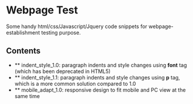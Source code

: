 # Webpage Test
Some handy html/css/Javascript/Jquery code snippets for webpage-establishment testing purpose.
## Contents
- ** indent_style_1.0: paragraph indents and style changes using **font** tag (which has been deprecated in HTML5)
- ** indent_style_1.1: paragraph indents and style changes using **p** tag, which is a more common solution compared to 1.0
- ** mobile_adapt_1.0: responsive design to fit mobile and PC view at the same time
